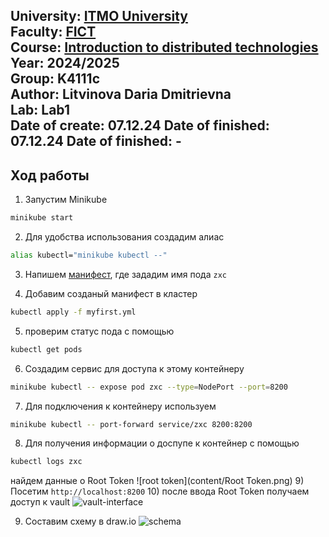 University: [ITMO University](https://itmo.ru/ru/)  
Faculty: [FICT](https://fict.itmo.ru)  
Course: [Introduction to distributed technologies](https://github.com/itmo-ict-faculty/introduction-to-distributed-technologies)  
Year: 2024/2025  
Group: K4111c  
Author: Litvinova Daria Dmitrievna  
Lab: Lab1  
Date of create: 07.12.24 
Date of finished: 07.12.24 
Date of finished: -
---
## Ход работы
1) Запустим Minikube
```bash
minikube start
```

2) Для удобства использования создадим алиас
```bash 
alias kubectl="minikube kubectl --"
```
3) Напишем [манифест](myfirst.yml), где зададим имя пода `zxc`

4) Добавим созданый манифест в кластер
```bash 
kubectl apply -f myfirst.yml
```
5) проверим статус пода с помощью
```bash
kubectl get pods
```

6) Создадим сервис для доступа к этому контейнеру
```bash
minikube kubectl -- expose pod zxc --type=NodePort --port=8200
```

7) Для подключения к контейнеру используем 
```bash
minikube kubectl -- port-forward service/zxc 8200:8200
 ```
8) Для получения информации о доспупе к контейнер с помощью
```bash
kubectl logs zxc
 ```
найдем данные о Root Token
 ![root token](content/Root Token.png)
9) Посетим `http://localhost:8200`
10) после ввода Root Token получаем доступ к vault 
 ![vault-interface](content/vault-interface.png)

 9) Составим схему в draw.io
 ![schema](content/schema.png)
